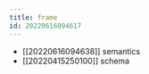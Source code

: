 ```yaml
---
title: frame
id: 20220616094617
---
```


- [[20220616094638]] semantics
- [[20220415250100]] schema

